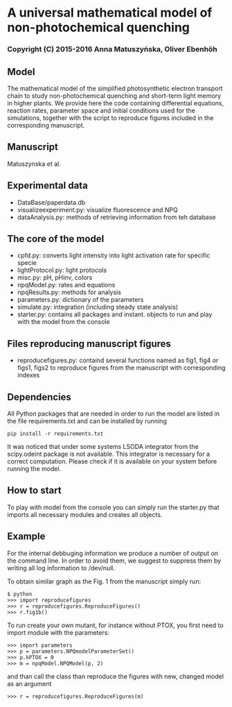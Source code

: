 # A universal mathematical model of non-photochemical quenching

### Copyright (C) 2015-2016  Anna Matuszyńska, Oliver Ebenhöh

## Model
The mathematical model of the simplified photosynthetic electron transport chain to study non-photochemical quenching
and short-term light memory in higher plants. We provide here the code containing differential equations, reaction rates,
parameter space and initial conditions used for the simulations, together with the script to reproduce figures included
in the corresponding manuscript.

## Manuscript
Matuszynska et al.

## Experimental data
* DataBase/paperdata.db
* visualizeexperiment.py: visualize fluorescence and NPQ
* dataAnalysis.py: methods of retrieving information from teh database

## The core of the model
* cpfd.py: converts light intensity into light activation rate for specific specie
* lightProtocol.py: light protocols
* misc.py: pH, pHinv, colors
* npqModel.py: rates and equations
* npqResults.py: methods for analysis
* parameters.py: dictionary of the parameters
* simulate.py: integration (including steady state analysis)
* starter.py: contains all packages and instant. objects to run and play with the model from the console

##  Files reproducing manuscript figures
* reproducefigures.py: containd several functions named as fig1, fig4 or figs1, figs2
to reproduce figures from the manuscript with corresponding indexes

## Dependencies
All Python packages that are needed in order to run the model are listed in the file requirements.txt and can be installed by running

	pip install -r requirements.txt

It was noticed that under some systems LSODA integrator from the scipy.odeint package is not available.
This integrator is necessary for a correct computation. Please check if it is available on your system before running the model.

## How to start
To play with model from the console you can simply run the starter.py that imports all necessary modules
and creates all objects.

## Example
For the internal debbuging information we produce a number of output on the command line.
In order to avoid them, we suggest to suppress them by writing all log information to /dev/null.

To obtain similar graph as the Fig. 1 from the manuscript simply run:

    $ python
    >>> import reproducefigures
    >>> r = reproducefigures.ReproduceFigures()
    >>> r.fig1b()

To run create your own mutant, for instance without PTOX, you first need to import module with the parameters:

    >>> import parameters
    >>> p = parameters.NPQmodelParameterSet()
    >>> p.kPTOX = 0
    >>> m = npqModel.NPQModel(p, 2)

and than call the class than reproduce the figures with new, changed model as an argument

    >>> r = reproducefigures.ReproduceFigures(m)




